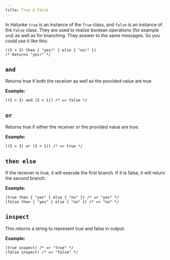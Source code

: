 ```yaml
---
title: True & False
---
```


In Halunke `true` is an instance of the `True` class, and `false`
is an instance of the `False` class. They are used to realize
boolean operations (for example `and`) as well as for branching.
They answer to the same messages. So you could use it like this:

```
((5 > 3) then { "yes!" } else { "no!" })
/* Returns "yes!" */
```

## `and`

Returns true if both the receiver as well as the provided value are
true.

**Example:**

```
((5 > 3) and (2 < 1)) /* => false */
```

## `or`

Returns true if either the receiver or the provided value are true.

**Example:**

```
((5 > 3) or (2 < 1)) /* => true */
```

## `then else`

If the receiver is true, it will execute the first branch. If it is
false, it will return the second branch.

**Example:**

```
(true then { "yes" } else { "no" }) /* => "yes" */
(false then { "yes" } else { "no" }) /* => "no" */
```

## `inspect`

This returns a string to represent true and false in output.

**Example:**

```
(true inspect) /* => "true" */
(false inspect) /* => "false" */
```
